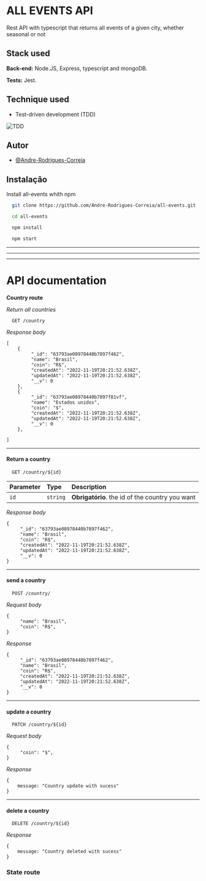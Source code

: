 # ALL EVENTS API

Rest API with typescript that returns all events of a given city, whether seasonal or not


## Stack used

**Back-end:** Node.JS, Express, typescript and mongoDB.

**Tests:** Jest.

## Technique used

* Test-driven development (TDD)

![TDD](https://miro.medium.com/max/475/0*DiQd7JoB2X5C_Bng.png)






## Autor

- [@Andre-Rodrigues-Correia](https://github.com/Andre-Rodrigues-Correia)
## Instalação

Install all-events whith npm

```bash
  git clone https://github.com/Andre-Rodrigues-Correia/all-events.git
```
```bash
  cd all-events
```

```bash
  npm install
```

```bash
  npm start
```

***
***
***
# API documentation


**Country route**

*Return all countries*

```http
  GET /country
```
*Response body*
    
    [
        {
             "_id": "63793ae08978440b7897f462",
             "name": "Brasil",
             "coin": "R$",
             "createdAt": "2022-11-19T20:21:52.638Z",
             "updatedAt": "2022-11-19T20:21:52.638Z",
             "__v": 0
        },
        {
             "_id": "63793ae08978440b7897f81vf",
             "name": "Estados unidos",
             "coin": "$",
             "createdAt": "2022-11-19T20:21:52.638Z",
             "updatedAt": "2022-11-19T20:21:52.638Z",
             "__v": 0
        },

    ]
---
#### Return a country

```http
  GET /country/${id}
```

| Parameter   | Type       | Description                                   |
| :---------- | :--------- | :------------------------------------------ |
| `id`      | `string` | **Obrigatório**. the id of the country you want |

*Response body*

    {
         "_id": "63793ae08978440b7897f462",
         "name": "Brasil",
         "coin": "R$",
         "createdAt": "2022-11-19T20:21:52.638Z",
         "updatedAt": "2022-11-19T20:21:52.638Z",
         "__v": 0
    }

---

#### send a country

```http
  POST /country/
```

*Request body*

    {
         "name": "Brasil",
         "coin": "R$",
    }

*Response*

    {
         "_id": "63793ae08978440b7897f462",
         "name": "Brasil",
         "coin": "R$",
         "createdAt": "2022-11-19T20:21:52.638Z",
         "updatedAt": "2022-11-19T20:21:52.638Z",
         "__v": 0
    }

---
#### update a country

```http
  PATCH /country/${id}
```

*Request body*

    {
         "coin": "$",
    }

*Response*

    {
        message: "Country update with sucess"
    }

---
#### delete a country

```http
  DELETE /country/${id}
```
*Response*

    {
        message: "Country deleted with sucess"
    }


### **State route**

